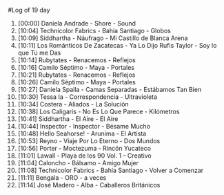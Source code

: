 #Log of 19 day

1. [00:00] Daniela Andrade - Shore - Sound
1. [10:04] Technicolor Fabrics - Bahía Santiago - Globos
1. [10:09] Siddhartha - Náufrago - Mi Castillo de Blanca Arena
1. [10:11] Los Románticos De Zacatecas - Ya Lo Dijo Rufis Taylor - Soy lo que Tú me Das
1. [10:14] Rubytates - Renacemos - Reflejos
1. [10:16] Camilo Séptimo - Maya - Portales
1. [10:21] Rubytates - Renacemos - Reflejos
1. [10:26] Camilo Séptimo - Maya - Portales
1. [10:27] Daniela Spalla - Camas Separadas - Estábamos Tan Bien
1. [10:30] Tessa Ia - Correspondencia - Ultravioleta
1. [10:34] Costera - Aliados - La Solución
1. [10:38] Los Caligaris - No Es Lo Que Parece - Kilómetros
1. [10:41] Siddhartha - El Aire - El Aire
1. [10:44] Inspector - Inspector - Bésame Mucho
1. [10:48] Hello Seahorse! - Arunima - El Artista
1. [10:53] Reyno - Viaje Por Lo Eterno - Dos Mundos
1. [10:56] Porter - Moctezuma - Rincón Yucateco
1. [11:01] Lawall - Playa de los 90 Vol. 1 - Creativo
1. [11:04] Caloncho - Bálsamo - Amigo Mujer
1. [11:08] Technicolor Fabrics - Bahía Santiago - Volver a Comenzar
1. [11:11] Bengala - ORO - a veces
1. [11:14] José Madero - Alba - Caballeros Británicos
